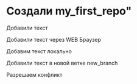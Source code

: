 # Создали my_first_repo" 

Добавили текст 

Добавили текст через WEB Браузер

Добавим текст локально 

Добавили текст в новой ветке new_branch

Разрешаем конфликт
